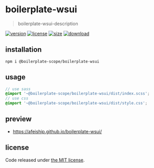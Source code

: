 # boilerplate-wsui
> boilerplate-wsui-description

[![version][version-image]][version-url]
[![license][license-image]][license-url]
[![size][size-image]][size-url]
[![download][download-image]][download-url]

## installation
```shell
npm i @boilerplate-scope/boilerplate-wsui
```

## usage
```scss
// use sass
@import '~@boilerplate-scope/boilerplate-wsui/dist/index.scss';
// use css
@import '~@boilerplate-scope/boilerplate-wsui/dist/style.css';
```

## preview
- https://afeiship.github.io/boilerplate-wsui/

## license
Code released under [the MIT license](https://github.com/afeiship/boilerplate-wsui/blob/master/LICENSE.txt).

[version-image]: https://img.shields.io/npm/v/@boilerplate-scope/boilerplate-wsui
[version-url]: https://npmjs.org/package/@boilerplate-scope/boilerplate-wsui

[license-image]: https://img.shields.io/npm/l/@boilerplate-scope/boilerplate-wsui
[license-url]: https://github.com/afeiship/boilerplate-wsui/blob/master/LICENSE.txt

[size-image]: https://img.shields.io/bundlephobia/minzip/@boilerplate-scope/boilerplate-wsui
[size-url]: https://github.com/afeiship/boilerplate-wsui/blob/master/dist/boilerplate-wsui.min.js

[download-image]: https://img.shields.io/npm/dm/@boilerplate-scope/boilerplate-wsui
[download-url]: https://www.npmjs.com/package/@boilerplate-scope/boilerplate-wsui

